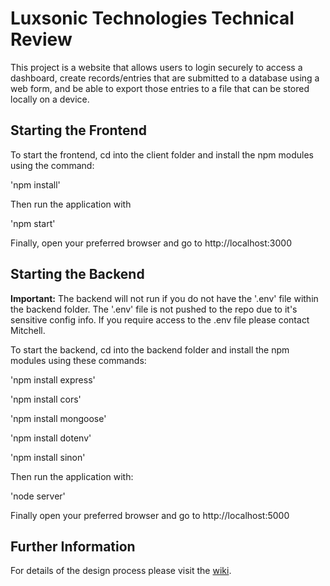 # Luxsonic Technologies Technical Review

This project is a website that allows users to login securely to access a dashboard, create records/entries that are submitted to a database using a web form, and be able to export those entries to a file that can be stored locally on a device.

## Starting the Frontend
To start the frontend, cd into the client folder and install the npm modules using the command:

'npm install'

Then run the application with

'npm start'

Finally, open your preferred browser and go to http://localhost:3000

## Starting the Backend
**Important:** The backend will not run if you do not have the '.env' file within the backend folder. The '.env' file is not pushed to the repo due to it's sensitive config info. If you require access to the .env file please contact Mitchell. 

To start the backend, cd into the backend folder and install the npm modules using these commands:

'npm install express'

'npm install cors'

'npm install mongoose'

'npm install dotenv'

'npm install sinon'

Then run the application with:

'node server'

Finally open your preferred browser and go to http://localhost:5000

## Further Information
For details of the design process please visit the [wiki](https://github.com/MitchellYellowlees/luxsonic-technologies-technical-review/wiki).
